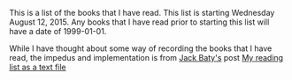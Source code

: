 This is a list of the books that I have read. This list is starting Wednesday
August 12, 2015. Any books that I have read prior to starting this list will
have a date of 1999-01-01.

While I have thought about some way of recording the books that I have read,
the impedus and implementation is from [Jack Baty's] post [My reading list as a
text file]



[Jack Baty's]: http://baty.net
[My reading list as a text file]:
http://baty.net/2014/my-reading-list-as-a-text-file/

